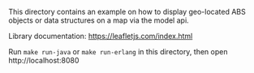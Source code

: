 
This directory contains an example on how to display geo-located ABS
objects or data structures on a map via the model api.

Library documentation: https://leafletjs.com/index.html

Run `make run-java` or `make run-erlang` in this directory, then open
http://localhost:8080
